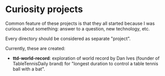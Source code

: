 # Curiosity projects

Common feature of these projects is that they all started because I was curious about something: answer to a question, new technology, etc.

Every directory should be considered as separate "project".

Currently, these are created:

- **ttd-world-record**: exploration of world record by Dan Ives (founder of TableTennisDaily brand) for "longest duration to control a table tennis ball with a bat".

